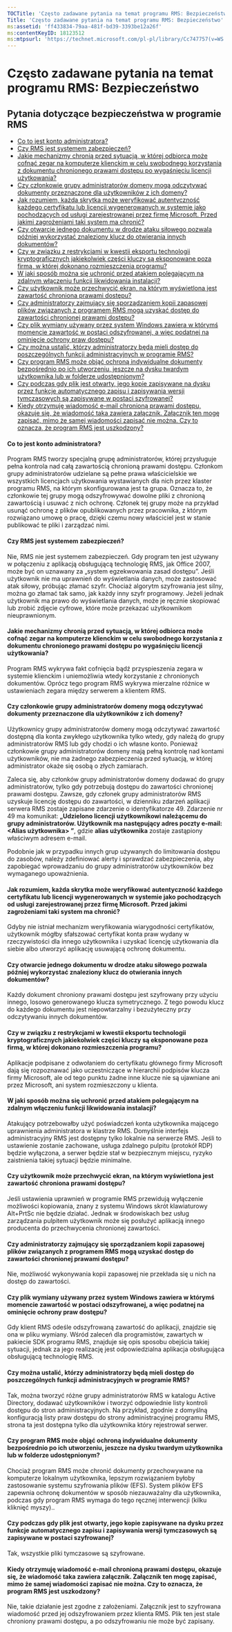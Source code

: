 ```yaml
---
TOCTitle: 'Często zadawane pytania na temat programu RMS: Bezpieczeństwo'
Title: 'Często zadawane pytania na temat programu RMS: Bezpieczeństwo'
ms:assetid: 'ff433834-79aa-481f-bd39-3393be12a26f'
ms:contentKeyID: 18123512
ms:mtpsurl: 'https://technet.microsoft.com/pl-pl/library/Cc747757(v=WS.10)'
---
```


Często zadawane pytania na temat programu RMS: Bezpieczeństwo
=============================================================

Pytania dotyczące bezpieczeństwa w programie RMS
------------------------------------------------

-   [Co to jest konto administratora?](#bkmk_43)
-   [Czy RMS jest systemem zabezpieczeń?](#bkmk_44)
-   [Jakie mechanizmy chronią przed sytuacją, w której odbiorca może cofnąć zegar na komputerze klienckim w celu swobodnego korzystania z dokumentu chronionego prawami dostępu po wygaśnięciu licencji użytkowania?](#bkmk_45)
-   [Czy członkowie grupy administratorów domeny mogą odczytywać dokumenty przeznaczone dla użytkowników z ich domeny?](#bkmk_46)
-   [Jak rozumiem, każda skrytka może weryfikować autentyczność każdego certyfikatu lub licencji wygenerowanych w systemie jako pochodzących od usługi zarejestrowanej przez firmę Microsoft. Przed jakimi zagrożeniami taki system ma chronić?](#bkmk_47)
-   [Czy otwarcie jednego dokumentu w drodze ataku siłowego pozwala później wykorzystać znaleziony klucz do otwierania innych dokumentów?](#bkmk_48)
-   [Czy w związku z restrykcjami w kwestii eksportu technologii kryptograficznych jakiekolwiek części kluczy są eksponowane poza firmą, w której dokonano rozmieszczenia programu?](#bkmk_49)
-   [W jaki sposób można się uchronić przed atakiem polegającym na zdalnym włączeniu funkcji likwidowania instalacji?](#bkmk_50)
-   [Czy użytkownik może przechwycić ekran, na którym wyświetlona jest zawartość chroniona prawami dostępu?](#bkmk_51)
-   [Czy administratorzy zajmujący się sporządzaniem kopii zapasowej plików związanych z programem RMS mogą uzyskać dostęp do zawartości chronionej prawami dostępu?](#bkmk_52)
-   [Czy plik wymiany używany przez system Windows zawiera w którymś momencie zawartość w postaci odszyfrowanej, a więc podatnej na ominięcie ochrony praw dostępu?](#bkmk_53)
-   [Czy można ustalić, którzy administratorzy będą mieli dostęp do poszczególnych funkcji administracyjnych w programie RMS?](#bkmk_54)
-   [Czy program RMS może objąć ochroną indywidualne dokumenty bezpośrednio po ich utworzeniu, jeszcze na dysku twardym użytkownika lub w folderze udostępnionym?](#bkmk_55)
-   [Czy podczas gdy plik jest otwarty, jego kopie zapisywane na dysku przez funkcje automatycznego zapisu i zapisywania wersji tymczasowych są zapisywane w postaci szyfrowanej?](#bkmk_56)
-   [Kiedy otrzymuję wiadomość e-mail chronioną prawami dostępu, okazuje się, że wiadomość taka zawiera załącznik. Załącznik ten mogę zapisać, mimo że samej wiadomości zapisać nie można. Czy to oznacza, że program RMS jest uszkodzony?](#bkmk_562)

<span id="BKMK_43"></span>
#### Co to jest konto administratora?

Program RMS tworzy specjalną grupę administratorów, której przysługuje pełna kontrola nad całą zawartością chronioną prawami dostępu. Członkom grupy administratorów udzielane są pełne prawa właścicielskie we wszystkich licencjach użytkowania wystawianych dla nich przez klaster programu RMS, na którym skonfigurowana jest ta grupa. Oznacza to, że członkowie tej grupy mogą odszyfrowywać dowolne pliki z chronioną zawartością i usuwać z nich ochronę. Członek tej grupy może na przykład usunąć ochronę z plików opublikowanych przez pracownika, z którym rozwiązano umowę o pracę, dzięki czemu nowy właściciel jest w stanie publikować te pliki i zarządzać nimi.

<span id="BKMK_44"></span>
#### Czy RMS jest systemem zabezpieczeń?

Nie, RMS nie jest systemem zabezpieczeń. Gdy program ten jest używany w połączeniu z aplikacją obsługującą technologię RMS, jak Office 2007, może być on uznawany za „system egzekwowania zasad dostępu”. Jeśli użytkownik nie ma uprawnień do wyświetlania danych, może zastosować atak siłowy, próbując złamać szyfr. Chociaż algorytm szyfrowania jest silny, można go złamać tak samo, jak każdy inny szyfr programowy. Jeżeli jednak użytkownik ma prawo do wyświetlania danych, może je ręcznie skopiować lub zrobić zdjęcie cyfrowe, które może przekazać użytkownikom nieuprawnionym.

<span id="BKMK_45"></span>
#### Jakie mechanizmy chronią przed sytuacją, w której odbiorca może cofnąć zegar na komputerze klienckim w celu swobodnego korzystania z dokumentu chronionego prawami dostępu po wygaśnięciu licencji użytkowania?

Program RMS wykrywa fakt cofnięcia bądź przyspieszenia zegara w systemie klienckim i uniemożliwia wtedy korzystanie z chronionych dokumentów. Oprócz tego program RMS wykrywa mierzalne różnice w ustawieniach zegara między serwerem a klientem RMS.

<span id="BKMK_46"></span>
#### Czy członkowie grupy administratorów domeny mogą odczytywać dokumenty przeznaczone dla użytkowników z ich domeny?

Użytkownicy grupy administratorów domeny mogą odczytywać zawartość dostępną dla konta zwykłego użytkownika tylko wtedy, gdy należą do grupy administratorów RMS lub gdy chodzi o ich własne konto. Ponieważ członkowie grupy administratorów domeny mają pełną kontrolę nad kontami użytkowników, nie ma żadnego zabezpieczenia przed sytuacją, w której administrator okaże się osobą o złych zamiarach.

Zaleca się, aby członków grupy administratorów domeny dodawać do grupy administratorów, tylko gdy potrzebują dostępu do zawartości chronionej prawami dostępu. Zawsze, gdy członek grupy administratorów RMS uzyskuje licencję dostępu do zawartości, w dzienniku zdarzeń aplikacji serwera RMS zostaje zapisane zdarzenie o identyfikatorze 49. Zdarzenie nr 49 ma komunikat: **„Udzielono licencji użytkownikowi należącemu do grupy administratorów. Użytkownik ma następujący adres poczty e-mail: &lt;Alias użytkownika&gt; ”**, gdzie **alias użytkownika** zostaje zastąpiony właściwym adresem e-mail.

Podobnie jak w przypadku innych grup używanych do limitowania dostępu do zasobów, należy zdefiniować alerty i sprawdzać zabezpieczenia, aby zapobiegać wprowadzaniu do grupy administratorów użytkowników bez wymaganego upoważnienia.

<span id="BKMK_47"></span>
#### Jak rozumiem, każda skrytka może weryfikować autentyczność każdego certyfikatu lub licencji wygenerowanych w systemie jako pochodzących od usługi zarejestrowanej przez firmę Microsoft. Przed jakimi zagrożeniami taki system ma chronić?

Gdyby nie istniał mechanizm weryfikowania wiarygodności certyfikatów, użytkownik mógłby sfałszować certyfikat konta praw wydany w rzeczywistości dla innego użytkownika i uzyskać licencję użytkowania dla siebie albo utworzyć aplikację usuwającą ochronę dokumentu.

<span id="BKMK_48"></span>
#### Czy otwarcie jednego dokumentu w drodze ataku siłowego pozwala później wykorzystać znaleziony klucz do otwierania innych dokumentów?

Każdy dokument chroniony prawami dostępu jest szyfrowany przy użyciu innego, losowo generowanego klucza symetrycznego. Z tego powodu klucz do każdego dokumentu jest niepowtarzalny i bezużyteczny przy odczytywaniu innych dokumentów.

<span id="BKMK_49"></span>
#### Czy w związku z restrykcjami w kwestii eksportu technologii kryptograficznych jakiekolwiek części kluczy są eksponowane poza firmą, w której dokonano rozmieszczenia programu?

Aplikacje podpisane z odwołaniem do certyfikatu głównego firmy Microsoft dają się rozpoznawać jako uczestniczące w hierarchii podpisów klucza firmy Microsoft, ale od tego punktu żadne inne klucze nie są ujawniane ani przez Microsoft, ani system rozmieszczony u klienta.

<span id="BKMK_50"></span>
#### W jaki sposób można się uchronić przed atakiem polegającym na zdalnym włączeniu funkcji likwidowania instalacji?

Atakujący potrzebowałby użyć poświadczeń konta użytkownika mającego uprawnienia administratora w klastrze RMS. Domyślnie interfejs administracyjny RMS jest dostępny tylko lokalnie na serwerze RMS. Jeśli to ustawienie zostanie zachowane, usługa zdalnego pulpitu (protokół RDP) będzie wyłączona, a serwer będzie stał w bezpiecznym miejscu, ryzyko zaistnienia takiej sytuacji będzie minimalne.

<span id="BKMK_51"></span>
#### Czy użytkownik może przechwycić ekran, na którym wyświetlona jest zawartość chroniona prawami dostępu?

Jeśli ustawienia uprawnień w programie RMS przewidują wyłączenie możliwości kopiowania, znany z systemu Windows skrót klawiaturowy Alt+PrtSc nie będzie działać. Jednak w środowiskach bez usług zarządzania pulpitem użytkownik może się posłużyć aplikacją innego producenta do przechwycenia chronionej zawartości.

<span id="BKMK_52"></span>
#### Czy administratorzy zajmujący się sporządzaniem kopii zapasowej plików związanych z programem RMS mogą uzyskać dostęp do zawartości chronionej prawami dostępu?

Nie, możliwość wykonywania kopii zapasowej nie przekłada się u nich na dostęp do zawartości.

<span id="BKMK_53"></span>
#### Czy plik wymiany używany przez system Windows zawiera w którymś momencie zawartość w postaci odszyfrowanej, a więc podatnej na ominięcie ochrony praw dostępu?

Gdy klient RMS odeśle odszyfrowaną zawartość do aplikacji, znajdzie się ona w pliku wymiany. Wśród zaleceń dla programistów, zawartych w pakiecie SDK programu RMS, znajduje się opis sposobu obejścia takiej sytuacji, jednak za jego realizację jest odpowiedzialna aplikacja obsługująca obsługującą technologię RMS.

<span id="BKMK_54"></span>
#### Czy można ustalić, którzy administratorzy będą mieli dostęp do poszczególnych funkcji administracyjnych w programie RMS?

Tak, można tworzyć różne grupy administratorów RMS w katalogu Active Directory, dodawać użytkowników i tworzyć odpowiednie listy kontroli dostępu do stron administracyjnych. Na przykład, zgodnie z domyślną konfiguracją listy praw dostępu do strony administracyjnej programu RMS, strona ta jest dostępna tylko dla użytkownika który rejestrował serwer.

<span id="BKMK_55"></span>
#### Czy program RMS może objąć ochroną indywidualne dokumenty bezpośrednio po ich utworzeniu, jeszcze na dysku twardym użytkownika lub w folderze udostępnionym?

Chociaż program RMS może chronić dokumenty przechowywane na komputerze lokalnym użytkownika, lepszym rozwiązaniem byłoby zastosowanie systemu szyfrowania plików (EFS). System plików EFS zapewnia ochronę dokumentów w sposób niezauważalny dla użytkownika, podczas gdy program RMS wymaga do tego ręcznej interwencji (kilku kliknięć myszy)..

<span id="BKMK_56"></span>
#### Czy podczas gdy plik jest otwarty, jego kopie zapisywane na dysku przez funkcje automatycznego zapisu i zapisywania wersji tymczasowych są zapisywane w postaci szyfrowanej?

Tak, wszystkie pliki tymczasowe są szyfrowane.

<span id="BKMK_562"></span>
#### Kiedy otrzymuję wiadomość e-mail chronioną prawami dostępu, okazuje się, że wiadomość taka zawiera załącznik. Załącznik ten mogę zapisać, mimo że samej wiadomości zapisać nie można. Czy to oznacza, że program RMS jest uszkodzony?

Nie, takie działanie jest zgodne z założeniami. Załącznik jest to szyfrowana wiadomość przed jej odszyfrowaniem przez klienta RMS. Plik ten jest stale chroniony prawami dostępu, a po odszyfrowaniu nie może być zapisany.
